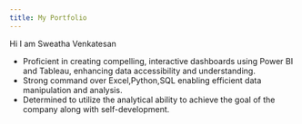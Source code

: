 ```yaml
---
title: My Portfolio
---
```

Hi I am Sweatha Venkatesan
- Proficient in creating compelling, interactive dashboards using Power BI and Tableau, enhancing data accessibility and
understanding.
- Strong command over Excel,Python,SQL enabling efficient data manipulation and analysis.
- Determined to utilize the analytical ability to achieve the goal of the company along with self-development.
